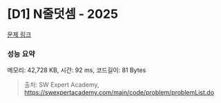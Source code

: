 # [D1] N줄덧셈 - 2025 

[문제 링크](https://swexpertacademy.com/main/code/problem/problemDetail.do?contestProbId=AV5QFZtaAscDFAUq) 

### 성능 요약

메모리: 42,728 KB, 시간: 92 ms, 코드길이: 81 Bytes



> 출처: SW Expert Academy, https://swexpertacademy.com/main/code/problem/problemList.do